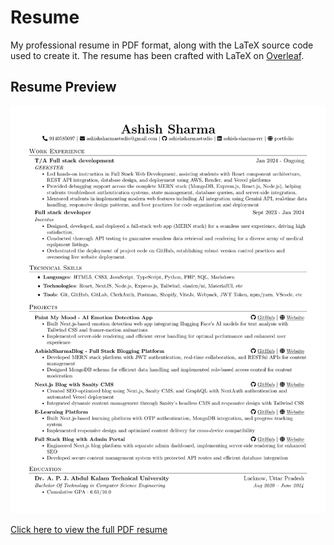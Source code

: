 # Resume

My professional resume in PDF format, along with the LaTeX source code used to create it. The resume has been crafted with LaTeX on [Overleaf](https://www.overleaf.com/).

## Resume Preview

![Resume Preview](Ashish_Sharma_Resume.png)

[Click here to view the full PDF resume](Ashish_Sharma_Resume.pdf)
